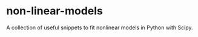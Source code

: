 # non-linear-models




A collection of useful snippets to fit nonlinear models in Python with Scipy.
